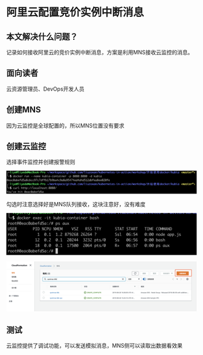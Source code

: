 # 阿里云配置竞价实例中断消息

## 本文解决什么问题？

记录如何接收阿里云的竞价实例中断消息，方案是利用MNS接收云监控的消息。

## 面向读者

云资源管理员、DevOps开发人员

## 创建MNS

因为云监控是全球配置的，所以MNS位置没有要求

## 创建云监控

选择事件监控并创建报警规则

![](../.gitbook/assets/image%20%2835%29.png)

勾选时注意选择好是MNS队列接收，这块注意好，没有难度

![](../.gitbook/assets/image%20%2836%29.png)

![](../.gitbook/assets/image%20%284%29.png)

## 测试

云监控提供了调试功能，可以发送模拟消息，MNS侧可以读取出数据看效果



